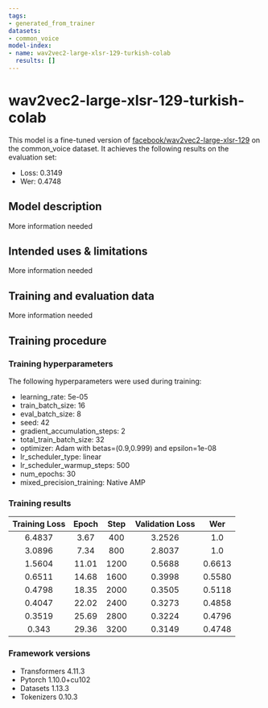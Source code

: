```yaml
---
tags:
- generated_from_trainer
datasets:
- common_voice
model-index:
- name: wav2vec2-large-xlsr-129-turkish-colab
  results: []
---
```


<!-- This model card has been generated automatically according to the information the Trainer had access to. You
should probably proofread and complete it, then remove this comment. -->

# wav2vec2-large-xlsr-129-turkish-colab

This model is a fine-tuned version of [facebook/wav2vec2-large-xlsr-129](https://huggingface.co/facebook/wav2vec2-large-xlsr-129) on the common_voice dataset.
It achieves the following results on the evaluation set:
- Loss: 0.3149
- Wer: 0.4748

## Model description

More information needed

## Intended uses & limitations

More information needed

## Training and evaluation data

More information needed

## Training procedure

### Training hyperparameters

The following hyperparameters were used during training:
- learning_rate: 5e-05
- train_batch_size: 16
- eval_batch_size: 8
- seed: 42
- gradient_accumulation_steps: 2
- total_train_batch_size: 32
- optimizer: Adam with betas=(0.9,0.999) and epsilon=1e-08
- lr_scheduler_type: linear
- lr_scheduler_warmup_steps: 500
- num_epochs: 30
- mixed_precision_training: Native AMP

### Training results

| Training Loss | Epoch | Step | Validation Loss | Wer    |
|:-------------:|:-----:|:----:|:---------------:|:------:|
| 6.4837        | 3.67  | 400  | 3.2526          | 1.0    |
| 3.0896        | 7.34  | 800  | 2.8037          | 1.0    |
| 1.5604        | 11.01 | 1200 | 0.5688          | 0.6613 |
| 0.6511        | 14.68 | 1600 | 0.3998          | 0.5580 |
| 0.4798        | 18.35 | 2000 | 0.3505          | 0.5118 |
| 0.4047        | 22.02 | 2400 | 0.3273          | 0.4858 |
| 0.3519        | 25.69 | 2800 | 0.3224          | 0.4796 |
| 0.343         | 29.36 | 3200 | 0.3149          | 0.4748 |


### Framework versions

- Transformers 4.11.3
- Pytorch 1.10.0+cu102
- Datasets 1.13.3
- Tokenizers 0.10.3
